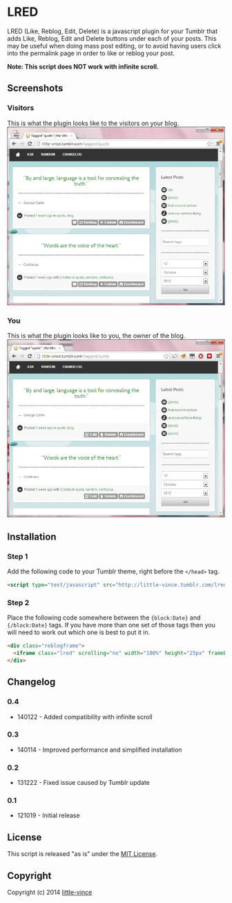 # LRED

LRED (Like, Reblog, Edit, Delete) is a javascript plugin for your Tumblr that adds Like, Reblog, Edit and Delete buttons under each of your posts. This may be useful when doing mass post editing, or to avoid having users click into the permalink page in order to like or reblog your post.

**Note: This script does NOT work with infinite scroll.**

## Screenshots

### Visitors
This is what the plugin looks like to the visitors on your blog.
![Visitor Screenshot](screenshots/visitor.png?raw=true "What visitors see.")

### You
This is what the plugin looks like to you, the owner of the blog.
![Visitor Screenshot](screenshots/owner.png?raw=true "What you see.")

## Installation

### Step 1 
Add the following code to your Tumblr theme, right before the `</head>` tag.
```html
<script type="text/javascript" src="http://little-vince.tumblr.com/lred.js"></script>
```

### Step 2
Place the following code somewhere between the `{block:Date}` and `{/block:Date}` tags. If you have more than one set of those tags then you will need to work out which one is best to put it in.
```html
<div class="reblogframe">
  <iframe class="lred" scrolling="no" width="100%" height="25px" frameborder="0" data-plink="{Permalink}" data-reblog="{ReblogURL}"></iframe>
</div> 
```

## Changelog

### 0.4
* 140122 - Added compatibility with infinite scroll

### 0.3
* 140114 - Improved performance and simplified installation

### 0.2
* 131222 - Fixed issue caused by Tumblr update

### 0.1
* 121019 - Initial release

## License

This script is released "as is" under the [MIT License](http://opensource.org/licenses/MIT).

## Copyright

Copyright (c) 2014 [little-vince](http://www.little-vince.tumblr.com)